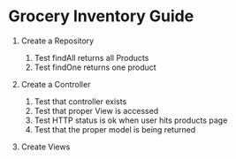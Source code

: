 # Grocery Inventory Guide

1. Create a Repository
    1. Test findAll returns all Products
    1. Test findOne returns one product
    
1. Create a Controller
    1. Test that controller exists
    1. Test that proper View is accessed
    1. Test HTTP status is ok when user hits products page
    1. Test that the proper model is being returned

1. Create Views